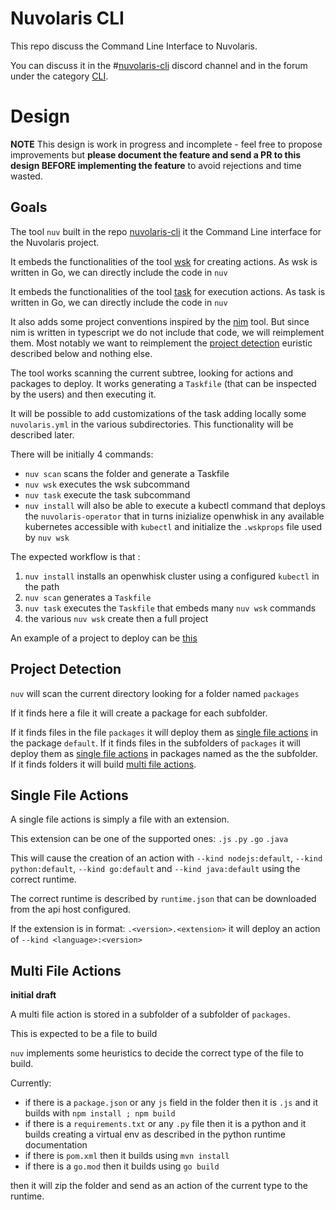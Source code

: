 <!--
  ~ Licensed to the Apache Software Foundation (ASF) under one
  ~ or more contributor license agreements.  See the NOTICE file
  ~ distributed with this work for additional information
  ~ regarding copyright ownership.  The ASF licenses this file
  ~ to you under the Apache License, Version 2.0 (the
  ~ "License"); you may not use this file except in compliance
  ~ with the License.  You may obtain a copy of the License at
  ~
  ~   http://www.apache.org/licenses/LICENSE-2.0
  ~
  ~ Unless required by applicable law or agreed to in writing,
  ~ software distributed under the License is distributed on an
  ~ "AS IS" BASIS, WITHOUT WARRANTIES OR CONDITIONS OF ANY
  ~ KIND, either express or implied.  See the License for the
  ~ specific language governing permissions and limitations
  ~ under the License.
  ~
-->
# Nuvolaris CLI

This repo discuss the Command Line Interface to Nuvolaris.

You can discuss it in the #[nuvolaris-cli](https://discord.gg/JWqFJJfvED) discord channel and in the forum under the category [CLI](https://github.com/nuvolaris/nuvolaris/discussions/categories/cli).

# Design

**NOTE** This design is work in progress and incomplete - feel free to propose improvements but **please document the feature and send a PR to this design BEFORE implementing the feature** to avoid rejections and time wasted.

## Goals

The tool `nuv` built in the repo [nuvolaris-cli](https://github.com/nuvolaris/nuvolaris-cli) it the Command Line interface for the Nuvolaris project.

It embeds the functionalities of the tool [wsk](https://github.com/apache/openwhisk-cli) for creating actions. As wsk is written in Go, we can directly include the code in `nuv`

It embeds the functionalities of the tool [task](https://taskfile.dev) for execution actions. As task is written in Go, we can directly include the code in `nuv`

It also adds some project conventions inspired by the [nim](https://github.com/nimbella/nimbella-cli) tool. But since nim is written in typescript we do not include that code, we will reimplement them. Most notably we want to reimplement the [project detection](#project-detection) euristic described below and nothing else.

The tool works scanning the current subtree, looking for actions and packages to deploy. It works generating a `Taskfile` (that can be inspected by the users) and then executing it.

It will be possible to add customizations of the task adding locally some `nuvolaris.yml` in the various subdirectories. This functionality will be described later.

There will be initially 4 commands:

- `nuv scan` scans the folder and generate a Taskfile 
- `nuv wsk` executes the wsk subcommand
- `nuv task` execute the task subcommand
- `nuv install` will also be able to execute a kubectl command that deploys the `nuvolaris-operator` that in turns inizialize openwhisk in any available kubernetes accessible with `kubectl` and initialize the `.wskprops` file used by `nuv wsk`

The expected workflow is that :
1. `nuv install` installs an openwhisk cluster using a configured `kubectl` in the path
2. `nuv scan` generates a `Taskfile`
3. `nuv task` executes the `Taskfile` that embeds many `nuv wsk` commands
4. the various `nuv wsk` create then a full project

An example of a project to deploy can be [this](https://github.com/pagopa/io-sdk/tree/master/admin)

## Project Detection
`nuv` will scan the current directory looking for a folder named `packages` 

If it finds here a file it will create a package for each subfolder.

If it finds files in the file `packages` it will deploy them as [single file actions](#single-file-actions) in the package `default`. If it finds files in the subfolders of `packages` it will deploy them as  [single file actions](#single-file-actions) in packages named as the the subfolder. If it finds folders it will build [multi file actions](#multi-file-actions).

## Single File Actions

A single file actions is simply a file with an extension.

This extension can be one of the supported ones: `.js`  `.py` `.go` `.java` 

This will cause the creation of an action with `--kind nodejs:default`, `--kind python:default`, `--kind go:default` and `--kind java:default` using the correct runtime.

The correct runtime is  described by `runtime.json` that can be downloaded from the api host configured.

If the extension is in format:  `.<version>.<extension>` it will deploy an action of  `--kind <language>:<version>`

## Multi File Actions

**initial draft**

A multi file action is stored in a subfolder of a subfolder of `packages`.

This is expected to be a file to build

`nuv` implements some heuristics to decide the correct type of the file to build.

Currently:

- if there is a `package.json`  or any `js` field in the folder then it is  `.js` and it builds with `npm install ; npm build`
- if there is a `requirements.txt` or any `.py` file then it is a python and it builds creating a virtual env as described in the python runtime documentation
- if there is `pom.xml` then it builds using `mvn install`
- if there is a `go.mod` then it builds using `go build`

then it will zip the folder and send as an action of the current type to the runtime.





